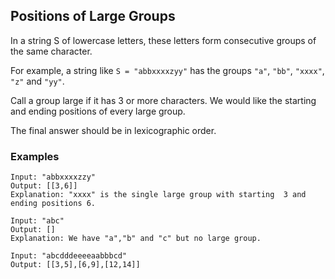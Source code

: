 ## Positions of Large Groups

In a string S of lowercase letters, these letters form consecutive groups of the same character.

For example, a string like `S = "abbxxxxzyy"` has the groups `"a"`, `"bb"`, `"xxxx"`, `"z"` and `"yy"`.

Call a group large if it has 3 or more characters.  We would like the starting and ending positions of every large group.

The final answer should be in lexicographic order.


### Examples
```
Input: "abbxxxxzzy"
Output: [[3,6]]
Explanation: "xxxx" is the single large group with starting  3 and ending positions 6.
```
```
Input: "abc"
Output: []
Explanation: We have "a","b" and "c" but no large group.
```
```
Input: "abcdddeeeeaabbbcd"
Output: [[3,5],[6,9],[12,14]]
```